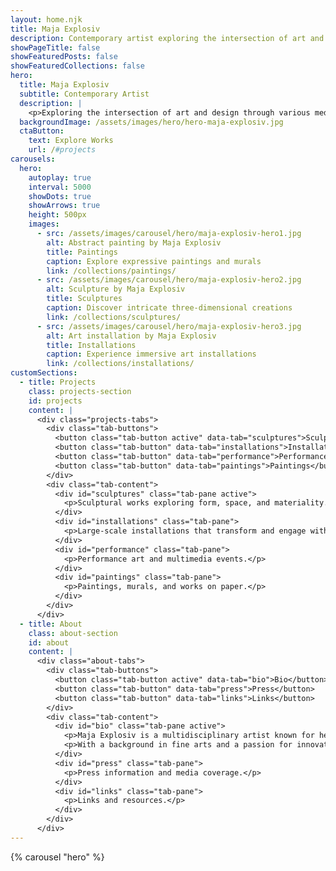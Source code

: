 ```yaml
---
layout: home.njk
title: Maja Explosiv
description: Contemporary artist exploring the intersection of art and design through various mediums
showPageTitle: false
showFeaturedPosts: false
showFeaturedCollections: false
hero:
  title: Maja Explosiv
  subtitle: Contemporary Artist
  description: |
    <p>Exploring the intersection of art and design through various mediums.</p>
  backgroundImage: /assets/images/hero/hero-maja-explosiv.jpg
  ctaButton:
    text: Explore Works
    url: /#projects
carousels:
  hero:
    autoplay: true
    interval: 5000
    showDots: true
    showArrows: true
    height: 500px
    images:
      - src: /assets/images/carousel/hero/maja-explosiv-hero1.jpg
        alt: Abstract painting by Maja Explosiv
        title: Paintings
        caption: Explore expressive paintings and murals
        link: /collections/paintings/
      - src: /assets/images/carousel/hero/maja-explosiv-hero2.jpg
        alt: Sculpture by Maja Explosiv
        title: Sculptures
        caption: Discover intricate three-dimensional creations
        link: /collections/sculptures/
      - src: /assets/images/carousel/hero/maja-explosiv-hero3.jpg
        alt: Art installation by Maja Explosiv
        title: Installations
        caption: Experience immersive art installations
        link: /collections/installations/
customSections:
  - title: Projects
    class: projects-section
    id: projects
    content: |
      <div class="projects-tabs">
        <div class="tab-buttons">
          <button class="tab-button active" data-tab="sculptures">Sculptures</button>
          <button class="tab-button" data-tab="installations">Installations</button>
          <button class="tab-button" data-tab="performance">Performance</button>
          <button class="tab-button" data-tab="paintings">Paintings</button>
        </div>
        <div class="tab-content">
          <div id="sculptures" class="tab-pane active">
            <p>Sculptural works exploring form, space, and materiality.</p>
          </div>
          <div id="installations" class="tab-pane">
            <p>Large-scale installations that transform and engage with their environment.</p>
          </div>
          <div id="performance" class="tab-pane">
            <p>Performance art and multimedia events.</p>
          </div>
          <div id="paintings" class="tab-pane">
            <p>Paintings, murals, and works on paper.</p>
          </div>
        </div>
      </div>
  - title: About
    class: about-section
    id: about
    content: |
      <div class="about-tabs">
        <div class="tab-buttons">
          <button class="tab-button active" data-tab="bio">Bio</button>
          <button class="tab-button" data-tab="press">Press</button>
          <button class="tab-button" data-tab="links">Links</button>
        </div>
        <div class="tab-content">
          <div id="bio" class="tab-pane active">
            <p>Maja Explosiv is a multidisciplinary artist known for her bold and experimental approach to art. Her work often challenges conventional boundaries, blending traditional techniques with contemporary themes.</p>
            <p>With a background in fine arts and a passion for innovation, Maja's creations invite viewers to engage in a dialogue about society, nature, and the human experience.</p>
          </div>
          <div id="press" class="tab-pane">
            <p>Press information and media coverage.</p>
          </div>
          <div id="links" class="tab-pane">
            <p>Links and resources.</p>
          </div>
        </div>
      </div>
---
```


{% carousel "hero" %}
